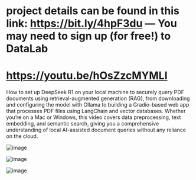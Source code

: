 # project details can be found in this link: https://bit.ly/4hpF3du — You may need to sign up (for free!) to DataLab

# https://youtu.be/hOsZzcMYMLI

How to set up DeepSeek R1 on your local machine to securely query PDF documents using retrieval-augmented generation (RAG), from downloading and configuring the model with Ollama to building a Gradio-based web app that processes PDF files using LangChain and vector databases. Whether you’re on a Mac or Windows, this video covers data preprocessing, text embedding, and semantic search, giving you a comprehensive understanding of local AI-assisted document queries without any reliance on the cloud.

![image](https://github.com/user-attachments/assets/2082e8fb-7bb8-4b41-a9b4-40b0307cace4)

![image](https://github.com/user-attachments/assets/3de49bea-f387-477b-983a-2660dff8ca05)

![image](https://github.com/user-attachments/assets/41651cf9-e30d-4265-8961-d72cd7a673a2)

